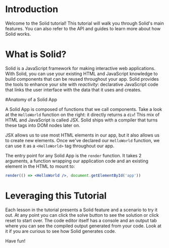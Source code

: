 # Introduction

Welcome to the Solid tutorial! This tutorial will walk you through Solid's main features. You can also refer to the API and guides to learn more about how Solid works.

# What is Solid?
Solid is a JavaScript framework for making interactive web applications.
With Solid, you can use your existing HTML and JavaScript knowledge to build components that can be reused throughout your app.
Solid provides the tools to enhance your site with _reactivity_: declarative JavaScript code that links the user interface with the data that it uses and creates.

#Anatomy of a Solid App

A Solid App is composed of functions that we call components. Take a look at the `HelloWorld` function on the right: it directly returns a `div`! This mix of HTML and JavaScript is called JSX. Solid ships with a compiler that turns these tags into DOM nodes later on.

JSX allows us to use most HTML elements in our app, but it also allows us to create new elements. Once we've declared our `HelloWorld` function, we can use it as a `<HelloWorld>` tag throughout our app. 

The entry point for any Solid App is the `render` function.  It takes 2 arguments, a function wrapping our application code and an existing element in the HTML to mount to:
```jsx
render(() => <HelloWorld />, document.getElementById('app'))
```
# Leveraging this Tutorial

Each lesson in the tutorial presents a Solid feature and a scenario to try it out. At any point you can click the solve button to see the solution or click reset to start over. The code editor itself has a console and an output tab where you can see the compiled output generated from your code. Look at it if you are curious to see how Solid generates code.

Have fun!

